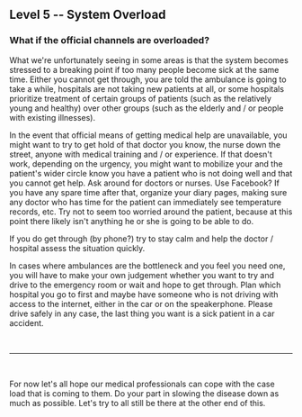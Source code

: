## Level 5 -- System Overload

### What if the official channels are overloaded?

What we're unfortunately seeing in some areas is that the system becomes stressed to a breaking point if too many people become sick at the same time. Either you cannot get through, you are told the ambulance is going to take a while, hospitals are not taking new patients at all, or some hospitals prioritize treatment of certain groups of patients (such as the relatively young and healthy) over other groups (such as the elderly and / or people with existing illnesses).

In the event that official means of getting medical help are unavailable, you might want to try to get hold of that doctor you know, the nurse down the street, anyone with medical training and / or experience. If that doesn't work, depending on the urgency, you might want to mobilize your and the patient's wider circle know you have a patient who is not doing well and that you cannot get help. Ask around for doctors or nurses. Use Facebook? If you have any spare time after that, organize your diary pages, making sure any doctor who has time for the patient can immediately see temperature records, etc. Try not to seem too worried around the patient, because at this point there likely isn't anything he or she is going to be able to do.

If you do get through (by phone?) try to stay calm and help the doctor / hospital assess the situation quickly. 

In cases where ambulances are the bottleneck and you feel you need one, you will have to make your own judgement whether you want to try and drive to the emergency room or wait and hope to get through. Plan which hospital you go to first and maybe have someone who is not driving with access to the internet, either in the car or on the speakerphone. Please drive safely in any case, the last thing you want is a sick patient in a car accident.

&nbsp;

----

&nbsp;

For now let's all hope our medical professionals can cope with the case load that is coming to them. Do your part in slowing the disease down as much as possible. Let's try to all still be there at the other end of this.
